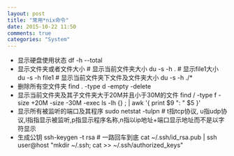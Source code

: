 ```yaml
---
layout: post
title: "常用*nix命令"
date: 2015-10-22 11:50
comments: true
categories: "System"
---
```

* 显示硬盘使用状态
      df -h --total
* 显示文件夹或者文件大小
      # 显示当前文件夹大小
      du -s -h .
      # 显示file1大小
      du -s -h file1
      # 显示当前文件夹下文件及文件夹大小
      du -s -h ./*
* 删除所有空文件夹
      find . -type d -empty -delete
* 显示当前文件夹及其子文件夹大于20M并且小于30M的文件
      find / -type f -size +20M -size -30M -exec ls -lh {} \; | awk '{ print $9 ": " $5 }'
* 显示所有被监听的端口及其程序
      sudo netstat -tulpn # t指tcp协议, u指udp协议,l指指显示被监听,p指显示程序名称,n指以ip地址+端口显示地址而不是以字符显示
* 生成公钥
      ssh-keygen -t rsa # 一路回车到底
      cat ~/.ssh/id_rsa.pub | ssh user@host "mkdir ~/.ssh; cat >> ~/.ssh/authorized_keys"
